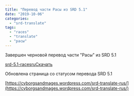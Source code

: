```yaml
---
title: "Перевод части Расы из SRD 5.1"
date: "2019-10-06"
categories: 
  - "srd-translate"
tags: 
  - "races"
  - "translate"
  - "расы"
---
```


Завершен черновой перевод части "Расы" из SRD 5.1

[srd-5.1-racesru](https://cyborgsandmages.files.wordpress.com/2019/10/srd-5.1-racesru-1.docx)[Скачать](https://cyborgsandmages.files.wordpress.com/2019/10/srd-5.1-racesru-1.docx)

Обновлена страница со статусом перевода SRD 5.1

[https://cyborgsandmages.wordpress.com/srd-translate-rus/](https://cyborgsandmages.wordpress.com/srd-translate-rus/)
